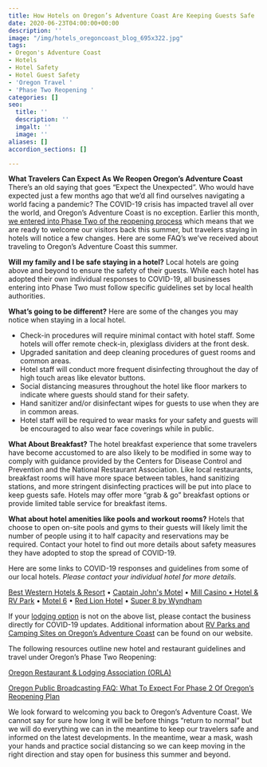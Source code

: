 ```yaml
---
title: How Hotels on Oregon’s Adventure Coast Are Keeping Guests Safe
date: 2020-06-23T04:00:00+00:00
description: ''
image: "/img/hotels_oregoncoast_blog_695x322.jpg"
tags:
- Oregon's Adventure Coast
- Hotels
- Hotel Safety
- Hotel Guest Safety
- 'Oregon Travel '
- 'Phase Two Reopening '
categories: []
seo:
  title: ''
  description: ''
  imgalt: ''
  image: ''
aliases: []
accordion_sections: []

---
```

**What Travelers Can Expect As We Reopen Oregon’s Adventure Coast**  
There’s an old saying that goes “Expect the Unexpected”. Who would have expected just a few months ago that we’d all find ourselves navigating a world facing a pandemic? The COVID-19 crisis has impacted travel all over the world, and Oregon’s Adventure Coast is no exception. Earlier this month, [we entered into Phase Two of the reopening process](https://www.oregonsadventurecoast.com/blog/ready.set.adventure-what-travelers-can-expect-as-we-reopen-oregon-s-adventure-coast/) which means that we are ready to welcome our visitors back this summer, but travelers staying in hotels will notice a few changes. Here are some FAQ’s we’ve received about traveling to Oregon’s Adventure Coast this summer.

**Will my family and I be safe staying in a hotel?** Local hotels are going above and beyond to ensure the safety of their guests. While each hotel has adopted their own individual responses to COVID-19, all businesses entering into Phase Two must follow specific guidelines set by local health authorities.

**What’s going to be different?** Here are some of the changes you may notice when staying in a local hotel.

* Check-in procedures will require minimal contact with hotel staff. Some hotels will offer remote check-in, plexiglass dividers at the front desk.
* Upgraded sanitation and deep cleaning procedures of guest rooms and common areas.
* Hotel staff will conduct more frequent disinfecting throughout the day of high touch areas like elevator buttons.
* Social distancing measures throughout the hotel like floor markers to indicate where guests should stand for their safety.
* Hand sanitizer and/or disinfectant wipes for guests to use when they are in common areas.
* Hotel staff will be required to wear masks for your safety and guests will be encouraged to also wear face coverings while in public.

**What About Breakfast?** The hotel breakfast experience that some travelers have become accustomed to are also likely to be modified in some way to comply with guidance provided by the Centers for Disease Control and Prevention and the National Restaurant Association. Like local restaurants, breakfast rooms will have more space between tables, hand sanitizing stations, and more stringent disinfecting practices will be put into place to keep guests safe. Hotels may offer more “grab & go” breakfast options or provide limited table service for breakfast items.

**What about hotel amenities like pools and workout rooms?** Hotels that choose to open on-site pools and gyms to their guests will likely limit the number of people using it to half capacity and reservations may be required. Contact your hotel to find out more details about safety measures they have adopted to stop the spread of COVID-19. 

Here are some links to COVID-19 responses and guidelines from some of our local hotels. _Please contact your individual hotel for more details._

[Best Western Hotels & Resort](https://www.bestwestern.com/en_US/hotels/discover-best-western/we-care-clean.html) • [Captain John's Motel](https://capitanjohnsmotel.wixsite.com/captjohnsmotel/informqtion-faq)  • [Mill Casino • Hotel & RV Park](https://www.themillcasino.com/update-on-our-response-to-covid-19/) • [ Motel 6](https://www.motel6.com/en/covid19.html)  • [Red Lion Hotel](https://www.redlion.com/red-lion-hotels/or/coos-bay/red-lion-hotel-coos-bay) • [Super 8 by Wyndham](https://www.wyndhamhotels.com/about-us/faq-covid-19)

If your [lodging option](https://www.oregonsadventurecoast.com/lodging/) is not on the above list, please contact the business directly for COVID-19 updates. Additional information about [RV Parks and Camping Sites on Oregon’s Adventure Coast](https://www.oregonsadventurecoast.com/lodging/) can be found on our website.

The following resources outline new hotel and restaurant guidelines and travel under Oregon’s Phase Two Reopening:

[Oregon Restaurant & Lodging Association (ORLA)](https://www.oregonrla.org/blog/orla-ceo-update-for-oregons-hospitality-industry)

[Oregon Public Broadcasting FAQ: What To Expect For Phase 2 Of Oregon’s Reopening Plan](https://www.opb.org/news/article/oregon-reopen-phase-2-faq/)

We look forward to welcoming you back to Oregon’s Adventure Coast. We cannot say for sure how long it will be before things “return to normal” but we will do everything we can in the meantime to keep our travelers safe and informed on the latest developments. In the meantime, wear a mask, wash your hands and practice social distancing so we can keep moving in the right direction and stay open for business this summer and beyond.